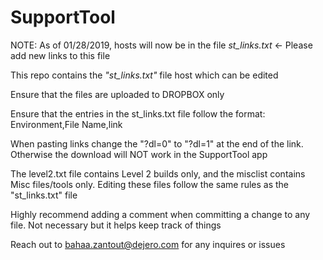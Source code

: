 # SupportTool

NOTE: As of 01/28/2019, hosts will now be in the file *st_links.txt* <- Please add new links to this file

This repo contains the *"st_links.txt"* file host which can be edited

Ensure that the files are uploaded to DROPBOX only

Ensure that the entries in the st_links.txt file follow the format: Environment,File Name,link

When pasting links change the "?dl=0" to "?dl=1" at the end of the link. Otherwise the download will NOT work in the SupportTool app

The level2.txt file contains Level 2 builds only, and the misclist contains Misc files/tools only. Editing these files follow the same 
rules as the "st_links.txt" file 

Highly recommend adding a comment when committing a change to any file. Not necessary but it helps keep track of things

Reach out to bahaa.zantout@dejero.com for any inquires or issues
